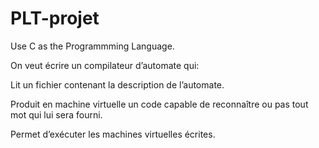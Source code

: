 # PLT-projet

Use C as the Programmming Language.

On veut écrire un compilateur d’automate qui:

Lit un fichier contenant la description de l’automate.

Produit en machine virtuelle un code capable de reconnaître ou pas tout mot qui lui sera fourni.

Permet d’exécuter les machines virtuelles écrites.
